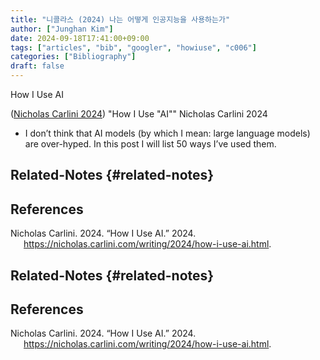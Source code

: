 ```yaml
---
title: "니콜라스 (2024) 나는 어떻게 인공지능을 사용하는가"
author: ["Junghan Kim"]
date: 2024-09-18T17:41:00+09:00
tags: ["articles", "bib", "googler", "howiuse", "c006"]
categories: ["Bibliography"]
draft: false
---
```


How I Use AI

<!--more-->

(<a href="#citeproc_bib_item_1">Nicholas Carlini 2024</a>) "How I Use "AI"" Nicholas Carlini 2024

-   I don’t think that AI models (by which I mean: large language models) are over-hyped. In this post I will list 50 ways I’ve used them.


## Related-Notes {#related-notes}

## References

<style>.csl-entry{text-indent: -1.5em; margin-left: 1.5em;}</style><div class="csl-bib-body">
  <div class="csl-entry"><a id="citeproc_bib_item_1"></a>Nicholas Carlini. 2024. “How I Use AI.” 2024. <a href="https://nicholas.carlini.com/writing/2024/how-i-use-ai.html">https://nicholas.carlini.com/writing/2024/how-i-use-ai.html</a>.</div>
</div>


## Related-Notes {#related-notes}

## References

<style>.csl-entry{text-indent: -1.5em; margin-left: 1.5em;}</style><div class="csl-bib-body">
  <div class="csl-entry"><a id="citeproc_bib_item_1"></a>Nicholas Carlini. 2024. “How I Use AI.” 2024. <a href="https://nicholas.carlini.com/writing/2024/how-i-use-ai.html">https://nicholas.carlini.com/writing/2024/how-i-use-ai.html</a>.</div>
</div>
